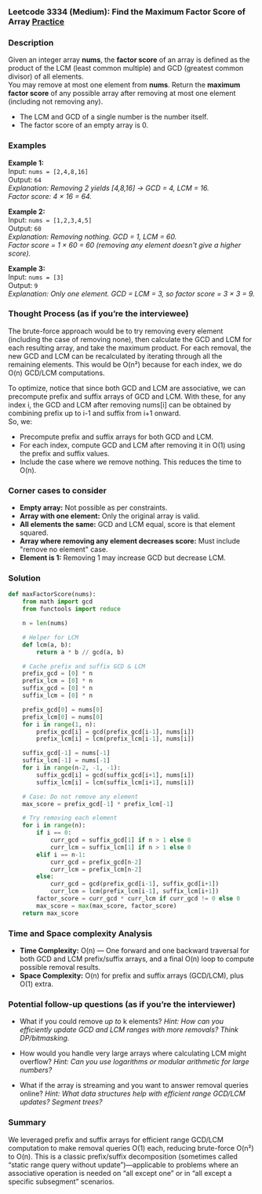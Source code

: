 ### Leetcode 3334 (Medium): Find the Maximum Factor Score of Array [Practice](https://leetcode.com/problems/find-the-maximum-factor-score-of-array)

### Description  
Given an integer array **nums**, the **factor score** of an array is defined as the product of the LCM (least common multiple) and GCD (greatest common divisor) of all elements.  
You may remove at most one element from **nums**. Return the **maximum factor score** of any possible array after removing at most one element (including not removing any).  
- The LCM and GCD of a single number is the number itself.
- The factor score of an empty array is 0.

### Examples  

**Example 1:**  
Input: `nums = [2,4,8,16]`  
Output: `64`  
*Explanation: Removing 2 yields [4,8,16] → GCD = 4, LCM = 16.  
Factor score: 4 × 16 = 64.*

**Example 2:**  
Input: `nums = [1,2,3,4,5]`  
Output: `60`  
*Explanation: Removing nothing. GCD = 1, LCM = 60.  
Factor score = 1 × 60 = 60 (removing any element doesn't give a higher score).*

**Example 3:**  
Input: `nums = [3]`  
Output: `9`  
*Explanation: Only one element. GCD = LCM = 3, so factor score = 3 × 3 = 9.*

### Thought Process (as if you’re the interviewee)  
The brute-force approach would be to try removing every element (including the case of removing none), then calculate the GCD and LCM for each resulting array, and take the maximum product. For each removal, the new GCD and LCM can be recalculated by iterating through all the remaining elements. This would be O(n²) because for each index, we do O(n) GCD/LCM computations.

To optimize, notice that since both GCD and LCM are associative, we can precompute prefix and suffix arrays of GCD and LCM. With these, for any index i, the GCD and LCM after removing nums[i] can be obtained by combining prefix up to i-1 and suffix from i+1 onward.  
So, we:
- Precompute prefix and suffix arrays for both GCD and LCM.
- For each index, compute GCD and LCM after removing it in O(1) using the prefix and suffix values.
- Include the case where we remove nothing.
This reduces the time to O(n).

### Corner cases to consider  
- **Empty array:** Not possible as per constraints.
- **Array with one element:** Only the original array is valid.  
- **All elements the same:** GCD and LCM equal, score is that element squared.  
- **Array where removing any element decreases score:** Must include "remove no element" case.
- **Element is 1:** Removing 1 may increase GCD but decrease LCM.

### Solution

```python
def maxFactorScore(nums):
    from math import gcd
    from functools import reduce

    n = len(nums)

    # Helper for LCM
    def lcm(a, b):
        return a * b // gcd(a, b)

    # Cache prefix and suffix GCD & LCM
    prefix_gcd = [0] * n
    prefix_lcm = [0] * n
    suffix_gcd = [0] * n
    suffix_lcm = [0] * n

    prefix_gcd[0] = nums[0]
    prefix_lcm[0] = nums[0]
    for i in range(1, n):
        prefix_gcd[i] = gcd(prefix_gcd[i-1], nums[i])
        prefix_lcm[i] = lcm(prefix_lcm[i-1], nums[i])

    suffix_gcd[-1] = nums[-1]
    suffix_lcm[-1] = nums[-1]
    for i in range(n-2, -1, -1):
        suffix_gcd[i] = gcd(suffix_gcd[i+1], nums[i])
        suffix_lcm[i] = lcm(suffix_lcm[i+1], nums[i])

    # Case: Do not remove any element
    max_score = prefix_gcd[-1] * prefix_lcm[-1]

    # Try removing each element
    for i in range(n):
        if i == 0:
            curr_gcd = suffix_gcd[1] if n > 1 else 0
            curr_lcm = suffix_lcm[1] if n > 1 else 0
        elif i == n-1:
            curr_gcd = prefix_gcd[n-2]
            curr_lcm = prefix_lcm[n-2]
        else:
            curr_gcd = gcd(prefix_gcd[i-1], suffix_gcd[i+1])
            curr_lcm = lcm(prefix_lcm[i-1], suffix_lcm[i+1])
        factor_score = curr_gcd * curr_lcm if curr_gcd != 0 else 0
        max_score = max(max_score, factor_score)
    return max_score
```

### Time and Space complexity Analysis  

- **Time Complexity:** O(n) — One forward and one backward traversal for both GCD and LCM prefix/suffix arrays, and a final O(n) loop to compute possible removal results.
- **Space Complexity:** O(n) for prefix and suffix arrays (GCD/LCM), plus O(1) extra.

### Potential follow-up questions (as if you’re the interviewer)  

- What if you could remove *up to* k elements?
  *Hint: How can you efficiently update GCD and LCM ranges with more removals? Think DP/bitmasking.*

- How would you handle very large arrays where calculating LCM might overflow?
  *Hint: Can you use logarithms or modular arithmetic for large numbers?*

- What if the array is streaming and you want to answer removal queries online?
  *Hint: What data structures help with efficient range GCD/LCM updates? Segment trees?*

### Summary
We leveraged prefix and suffix arrays for efficient range GCD/LCM computation to make removal queries O(1) each, reducing brute-force O(n²) to O(n). This is a classic prefix/suffix decomposition (sometimes called “static range query without update”)—applicable to problems where an associative operation is needed on “all except one” or in “all except a specific subsegment” scenarios.